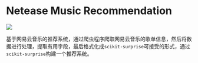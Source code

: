 # Netease Music Recommendation

![](http://www.51shoping.org/userfiles/2016/20161117223506626.jpg)

基于网易云音乐的推荐系统，通过爬虫程序爬取网易云音乐的歌单信息，然后将数据进行处理，提取有用字段，最后格式化成`scikit-surprise`可接受的形式，通过`scikit-surprise`构建一个推荐系统。

